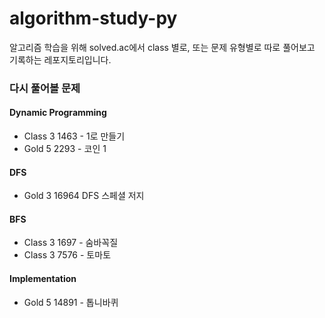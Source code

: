 # algorithm-study-py

알고리즘 학습을 위해 solved.ac에서 class 별로, 또는 문제 유형별로 따로 풀어보고 기록하는 레포지토리입니다.

### 다시 풀어볼 문제

#### Dynamic Programming

- Class 3 1463 - 1로 만들기
- Gold 5 2293 - 코인 1

#### DFS
- Gold 3 16964 DFS 스페셜 저지

#### BFS
- Class 3 1697 - 숨바꼭질
- Class 3 7576 - 토마토

#### Implementation
- Gold 5 14891 - 톱니바퀴